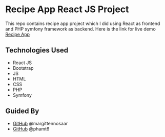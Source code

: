 # Recipe App React JS Project

This repo contains recipe app project which I did using React as frontend and PHP symfony framework as backend. Here is the link for live demo [Recipe App](https://60a67554025cdf4a85e74f6b--hungry-agnesi-67f305.netlify.app/)

## Technologies Used
- React JS
- Bootstrap
- JS
- HTML
- CSS 
- PHP
- Symfony

## Guided By
- [GitHub](https://github.com/margittennosaar) @margittennosaar
- [GitHub](https://github.com/phamt6) @phamt6



